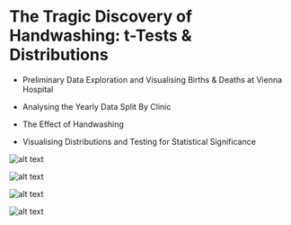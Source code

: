 # The Tragic Discovery of Handwashing: t-Tests & Distributions


- Preliminary Data Exploration and Visualising Births & Deaths at Vienna Hospital


- Analysing the Yearly Data Split By Clinic


- The Effect of Handwashing


- Visualising Distributions and Testing for Statistical Significance



![alt text](?raw=true)

![alt text](?raw=true)

![alt text](?raw=true)

![alt text](?raw=true)

